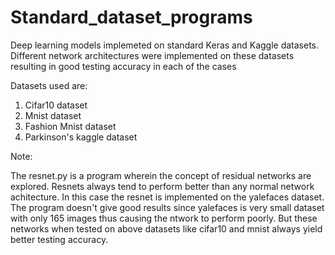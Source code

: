# Standard_dataset_programs
Deep learning models implemeted on standard Keras and Kaggle datasets. Different network architectures were implemented
on these datasets resulting in good testing accuracy in each of the cases

Datasets used are:
 1. Cifar10 dataset
 2. Mnist dataset
 3. Fashion Mnist dataset
 4. Parkinson's kaggle dataset

Note:

The resnet.py is a program wherein the concept of residual networks are explored. Resnets always tend to perform better than 
any normal network achitecture. In this case the resnet is implemented on the yalefaces dataset. The program doesn't give good 
results since yalefaces is very small dataset with only 165 images thus causing the ntwork to perform poorly. But these
networks when tested on above datasets like cifar10 and mnist always yield better testing accuracy.
